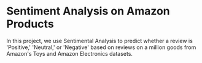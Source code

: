 # Sentiment Analysis on Amazon Products

In this project, we use Sentimental Analysis to predict whether a review is 'Positive,' 'Neutral,' or 'Negative' based on reviews on a million goods from Amazon's Toys and Amazon Electronics datasets.
